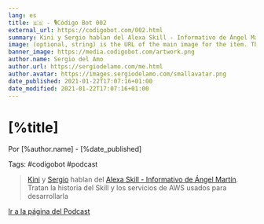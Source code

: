 ```yaml
---
lang: es
title: 🇪🇸 - 🎙Código Bot 002
external_url: https://codigobot.com/002.html
summary: Kini y Sergio hablan del Alexa Skill - Informativo de Ángel Martín. Tratan la historia del Skill y los servicios de AWS usados en su desarrollo.
image: (optional, string) is the URL of the main image for the item. This image may also appear in the content_html
banner_image: https://media.codigobot.com/artwork.png
author.name: Sergio del Amo
author.url: https://sergiodelamo.com/me.html
author.avatar: https://images.sergiodelamo.com/smallavatar.png 
date_published: 2021-01-22T17:07:16+01:00
date_modified: 2021-01-22T17:07:16+01:00
---
```


# [%title]
	
Por [%author.name] - [%date_published]

Tags: #codigobot #podcast

> [Kini](https://kinisoftware.com) y  [Sergio](https://sergiodelamo.com) hablan del [Alexa Skill - Informativo de Ángel Martín](https://www.amazon.es/Informativo-de-Ángel-Mart%C3%ADn-Oficial/dp/B08LHJYMY3/ref=cm_cr_arp_d_product_top?ie=UTF8). Tratan la historia del Skill y los servicios de AWS usados para desarrollarla

[Ir a la página del Podcast]([%external_url])
